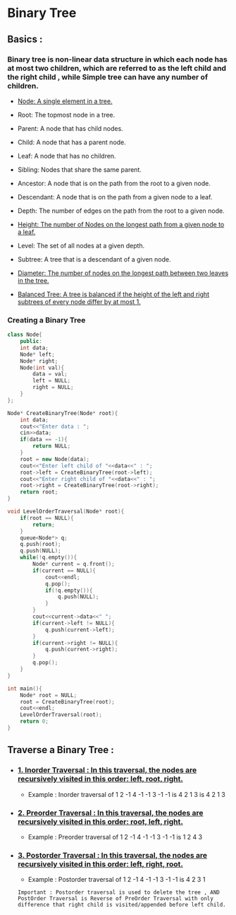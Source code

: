 # Binary Tree

## Basics :

### Binary tree is non-linear data structure in which each node has at most two children, which are referred to as the left child and the right child , while Simple tree can have any number of children.

- [Node: A single element in a tree.](/Binary%20Tree/Basics/1.%20CreatingBinaryTree.cpp)

- Root: The topmost node in a tree.

- Parent: A node that has child nodes.

- Child: A node that has a parent node.

- Leaf: A node that has no children.

- Sibling: Nodes that share the same parent.

- Ancestor: A node that is on the path from the root to a given node.

- Descendant: A node that is on the path from a given node to a leaf.

- Depth: The number of edges on the path from the root to a given node.

- [Height: The number of Nodes on the longest path from a given node to a leaf.](/Binary%20Tree/Basics/3.%20Height.cpp)

- Level: The set of all nodes at a given depth.

- Subtree: A tree that is a descendant of a given node.

- [Diameter: The number of nodes on the longest path between two leaves in the tree.](/Binary%20Tree/Basics/4.%20Diameter.cpp)

- [Balanced Tree: A tree is balanced if the height of the left and right subtrees of every node differ by at most 1.](/Binary%20Tree/Basics/12.%20Balance%20Check.cpp)

### Creating a Binary Tree

```cpp
class Node{
    public:
    int data;
    Node* left;
    Node* right;
    Node(int val){
        data = val;
        left = NULL;
        right = NULL;
    }
};

Node* CreateBinaryTree(Node* root){
    int data;
    cout<<"Enter data : ";
    cin>>data;
    if(data == -1){
        return NULL;
    }
    root = new Node(data);
    cout<<"Enter left child of "<<data<<" : ";
    root->left = CreateBinaryTree(root->left);
    cout<<"Enter right child of "<<data<<" : ";
    root->right = CreateBinaryTree(root->right);
    return root;
}

void LevelOrderTraversal(Node* root){
    if(root == NULL){
        return;
    }
    queue<Node*> q;
    q.push(root);
    q.push(NULL);
    while(!q.empty()){
        Node* current = q.front();
        if(current == NULL){
            cout<<endl;
            q.pop();
            if(!q.empty()){
                q.push(NULL);
            }
        }
        cout<<current->data<<" ";
        if(current->left != NULL){
            q.push(current->left);
        }
        if(current->right != NULL){
            q.push(current->right);
        }
        q.pop();
    }
}

int main(){
    Node* root = NULL;
    root = CreateBinaryTree(root);
    cout<<endl;
    LevelOrderTraversal(root);
    return 0;
}


```

## Traverse a Binary Tree :

- ### [1. Inorder Traversal : In this traversal, the nodes are recursively visited in this order: left, root, right.](/Binary%20Tree/Basics/5%20InorderTraversal.cpp)

  - Example : Inorder traversal of 1 2 -1 4 -1 -1 3 -1 -1 is 4 2 1 3 is 4 2 1 3

- ### [2. Preorder Traversal : In this traversal, the nodes are recursively visited in this order: root, left, right.](/Binary%20Tree/Basics/6.%20Preorder.cpp)

  - Example : Preorder traversal of 1 2 -1 4 -1 -1 3 -1 -1 is 1 2 4 3

- ### [3. Postorder Traversal : In this traversal, the nodes are recursively visited in this order: left, right, root.](/Binary%20Tree/Basics/7.%20PostOrder.cpp)

  - Example : Postorder traversal of 1 2 -1 4 -1 -1 3 -1 -1 is 4 2 3 1

  `Important : Postorder traversal is used to delete the tree , AND PostOrder Traversal is Reverse of PreOrder Traversal with only difference that right child is visited/appended before left child.`
